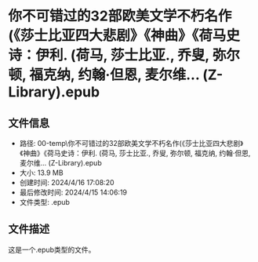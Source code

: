 ﻿# 你不可错过的32部欧美文学不朽名作(《莎士比亚四大悲剧》《神曲》《荷马史诗：伊利. (荷马, 莎士比亚., 乔叟, 弥尔顿, 福克纳, 约翰·但恩, 麦尔维... (Z-Library).epub

## 文件信息
- 路径: 00-temp\你不可错过的32部欧美文学不朽名作(《莎士比亚四大悲剧》《神曲》《荷马史诗：伊利. (荷马, 莎士比亚., 乔叟, 弥尔顿, 福克纳, 约翰·但恩, 麦尔维... (Z-Library).epub
- 大小: 13.9 MB
- 创建时间: 2024/4/16 17:08:20
- 最后修改时间: 2024/4/15 14:06:19
- 文件类型: .epub

## 文件描述
这是一个.epub类型的文件。

